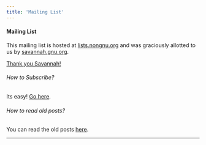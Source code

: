```yaml
---
title: 'Mailing List'
---
```


#### Mailing List

This mailing list is hosted at [lists.nongnu.org](https://upgrade-glugnith-lokeshh.c9users.io) and was graciously allotted to us by [savannah.gnu.org](http://savannah.gnu.org/).

[Thank you Savannah!](http://savannah.gnu.org/)

###### How to Subscribe?

Its easy! [Go here](http://lists.nongnu.org/mailman/listinfo/glug-nith-discuss).

###### How to read old posts?

You can read the old posts [here](http://lists.gnu.org/archive/html/glug-nith-discuss/).

---